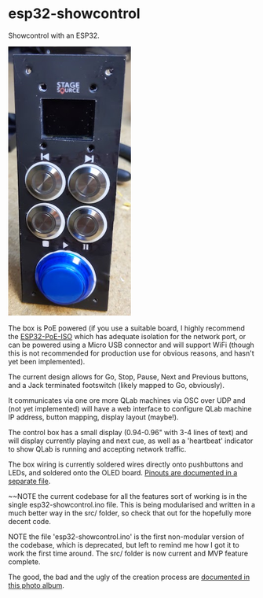 # esp32-showcontrol
Showcontrol with an ESP32.

<img src="https://github.com/cscashby/esp32-showcontrol/raw/master/case-front.jpg" alt="Control box front"/>

The box is PoE powered (if you use a suitable board, I highly recommend the [ESP32-PoE-ISO](https://www.olimex.com/Products/IoT/ESP32/ESP32-POE-ISO/open-source-hardware) which has adequate isolation for the network port, or can be powered using a Micro USB connector and will support WiFi (though this is not recommended for production use for obvious reasons, and hasn't yet been implemented).

The current design allows for Go, Stop, Pause, Next and Previous buttons, and a Jack terminated footswitch (likely mapped to Go, obviously).

It communicates via one ore more QLab machines via OSC over UDP and (not yet implemented) will have a web interface to configure QLab machine IP address, button mapping, display layout (maybe!).

The control box has a small display (0.94-0.96" with 3-4 lines of text) and will display currently playing and next cue, as well as a 'heartbeat' indicator to show QLab is running and accepting network traffic.

The box wiring is currently soldered wires directly onto pushbuttons and LEDs, and soldered onto the OLED board.  [Pinouts are documented in a separate file](https://github.com/cscashby/esp32-showcontrol/blob/master/esp32-poe-iso-connections.md).

~~NOTE the current codebase for all the features sort of working is in the single esp32-showcontrol.ino file.  This is being modularised and written in a much better way in the src/ folder, so check that out for the hopefully more decent code.

NOTE the file 'esp32-showcontrol.ino' is the first non-modular version of the codebase, which is deprecated, but left to remind me how I got it to work the first time around. The src/ folder is now current and MVP feature complete.

The good, the bad and the ugly of the creation process are [documented in this photo album](https://photos.app.goo.gl/oM8NKtMR5yHytawS9).
